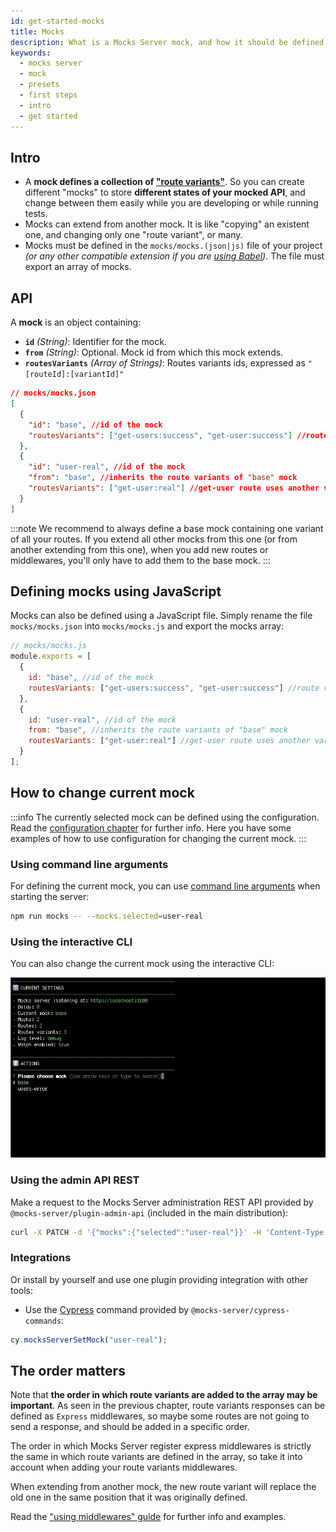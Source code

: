 ```yaml
---
id: get-started-mocks
title: Mocks
description: What is a Mocks Server mock, and how it should be defined
keywords:
  - mocks server
  - mock
  - presets
  - first steps
  - intro
  - get started
---
```


## Intro

* A __mock defines a collection of ["route variants"](get-started-routes.md)__. So you can create different "mocks" to store __different states of your mocked API__, and change between them easily while you are developing or while running tests.
* Mocks can extend from another mock. It is like "copying" an existent one, and changing only one "route variant", or many.
* Mocks must be defined in the `mocks/mocks.(json|js)` file of your project _(or any other compatible extension if you are [using Babel](guides-using-babel.md))_. The file must export an array of mocks.

## API

A __mock__ is an object containing:

* __`id`__ _(String)_: Identifier for the mock.
* __`from`__ _(String)_: Optional. Mock id from which this mock extends.
* __`routesVariants`__ _(Array of Strings)_: Routes variants ids, expressed as `"[routeId]:[variantId]"`

```json
// mocks/mocks.json
[
  {
    "id": "base", //id of the mock
    "routesVariants": ["get-users:success", "get-user:success"] //route variants to use
  },
  {
    "id": "user-real", //id of the mock
    "from": "base", //inherits the route variants of "base" mock
    "routesVariants": ["get-user:real"] //get-user route uses another variant
  }
]
```

:::note
We recommend to always define a base mock containing one variant of all your routes. If you extend all other mocks from this one (or from another extending from this one), when you add new routes or middlewares, you'll only have to add them to the base mock.
:::

## Defining mocks using JavaScript

Mocks can also be defined using a JavaScript file. Simply rename the file `mocks/mocks.json` into `mocks/mocks.js` and export the mocks array:

```js
// mocks/mocks.js
module.exports = [
  {
    id: "base", //id of the mock
    routesVariants: ["get-users:success", "get-user:success"] //route variants to use
  },
  {
    id: "user-real", //id of the mock
    from: "base", //inherits the route variants of "base" mock
    routesVariants: ["get-user:real"] //get-user route uses another variant
  }
];
```

## How to change current mock

:::info
The currently selected mock can be defined using the configuration. Read the [configuration chapter](configuration-options.md) for further info. Here you have some examples of how to use configuration for changing the current mock.
:::

### Using command line arguments

For defining the current mock, you can use [command line arguments](configuration-command-line-arguments.md) when starting the server:

```bash
npm run mocks -- --mocks.selected=user-real
```

### Using the interactive CLI

You can also change the current mock using the interactive CLI:

![Interactive CLI](assets/inquirer-cli.gif)

### Using the admin API REST

Make a request to the Mocks Server administration REST API provided by `@mocks-server/plugin-admin-api` (included in the main distribution):

```bash
curl -X PATCH -d '{"mocks":{"selected":"user-real"}}' -H 'Content-Type: application/json' http://localhost:3200/admin/settings
```

### Integrations

Or install by yourself and use one plugin providing integration with other tools:

* Use the [Cypress](https://www.cypress.io/) command provided by `@mocks-server/cypress-commands`:

```javascript
cy.mocksServerSetMock("user-real");
```

## The order matters

Note that __the order in which route variants are added to the array may be important__. As seen in the previous chapter, route variants responses can be defined as `Express` middlewares, so maybe some routes are not going to send a response, and should be added in a specific order.

The order in which Mocks Server register express middlewares is strictly the same in which route variants are defined in the array, so take it into account when adding your route variants middlewares.

When extending from another mock, the new route variant will replace the old one in the same position that it was originally defined.

Read the ["using middlewares" guide](guides-using-middlewares.md) for further info and examples.
